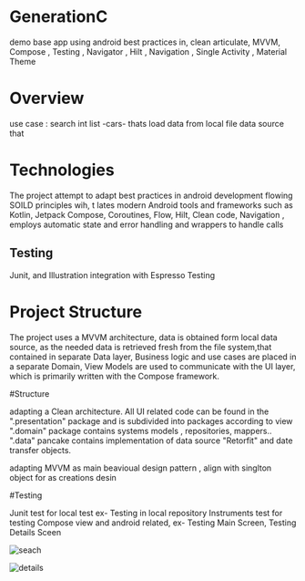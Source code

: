 # GenerationC
demo base app using android best practices in, clean articulate, MVVM, Compose , Testing , Navigator , Hilt , Navigation , Single Activity , Material Theme 

# Overview

 use case :  search int list -cars- thats load data from local file data source that

# Technologies

The project attempt to adapt best practices in android development flowing SOILD principles wih,
t lates modern Android tools and frameworks such as Kotlin, Jetpack Compose, Coroutines, Flow, Hilt,
Clean code, Navigation ,
employs automatic state and error handling and wrappers to handle calls

## Testing

Junit, and Illustration integration with Espresso Testing

# Project Structure

The project uses a MVVM architecture, data is obtained form local data source, 
as the needed data is retrieved fresh from the file system,that contained in separate Data layer,
Business logic and use cases are placed in a separate Domain,
View Models are used to communicate with the UI layer,
which is primarily written with the Compose framework.

#Structure

adapting a Clean architecture. All UI related code can be found in the ".presentation"
package and is subdivided into packages according to view
".domain" package contains systems models , repositories, mappers..
".data" pancake contains implementation of data source "Retorfit" and date transfer objects. 

adapting MVVM as main beavioual design pattern , align with singlton object for as creations desin 

#Testing 

Junit test for local test
ex- Testing in local repository
Instruments test for testing Compose view and android related, 
ex- Testing Main Screen, Testing Details Sceen


![seach](https://github.com/eslamfahmy2/GenerationC/assets/74387512/b8dca797-622e-40f3-9df2-ed9f11f94cad)


![details](https://github.com/eslamfahmy2/GenerationC/assets/74387512/fd9a7cc0-74c9-4c03-9f88-8278cdbbe9bd)


